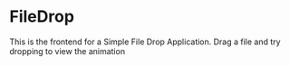 # FileDrop

This is the frontend for a Simple File Drop Application.
Drag a file and try dropping to view the animation

